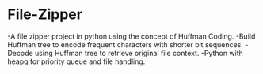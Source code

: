 # File-Zipper

-A file zipper project in python using the concept of Huffman Coding.
-Build Huffman tree to encode frequent characters with shorter bit sequences.
-Decode using Huffman tree to retrieve original file context.
-Python with heapq for priority queue and file handling. 
